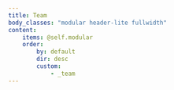 ```yaml
---
title: Team
body_classes: "modular header-lite fullwidth"
content:
    items: @self.modular
    order:
        by: default
        dir: desc
        custom:
            - _team
---
```



